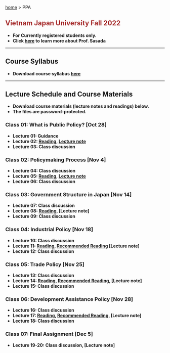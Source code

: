 [home](https://hirosasada.github.io/) > PPA  
## <font color="BROWN">Vietnam Japan University Fall 2022</font>    
- **For Currently registered students only.**  
- **Click [here](https://hirosasada.github.io/) to learn more about Prof. Sasada**  
__________________________________________________________  
    
## Course Syllabus      
- **Download course syllabus [here](https://drive.google.com/file/d/14HU7G4FD3OhqzZu_kQJeczbvB6Y_ruP5/view?usp=sharing)**   

__________________________________________________________  
    
## Lecture Schedule and Course Materials  
- **Download course materials (lecture notes and readings) below.**  
- **The files are password-protected.**  
### Class 01: What is Public Policy? [Oct 28]  
- **Lecture 01: Guidance**    
- **Lecture 02: [Reading](https://drive.google.com/file/d/1-gpPMhYiJyrjltMS2AiZIaw7X2pGA7l0/view?usp=sharing), [Lecture note](https://docs.google.com/presentation/d/1HneX_kSwvwV_-YcRLYHKc8FnDOqBaaJs/edit?usp=sharing&ouid=104589837005913685916&rtpof=true&sd=true)**   
- **Lecture 03: Class discussion**  
### Class 02: Policymaking Process [Nov 4]    
- **Lecture 04: Class discussion**  
- **Lecture 05: [Reading](https://drive.google.com/file/d/1qE7tWCvEmKFPvFg_EmMNThgp4UJj943g/view?usp=sharing), [Lecture note](https://docs.google.com/presentation/d/1zZKIZf1PJMipYf0fIoKBhX9Jqa3Fh8q_/edit?usp=share_link&ouid=104589837005913685916&rtpof=true&sd=true)**   
- **Lecture 06: Class discussion**  
### Class 03: Government Structure in Japan [Nov 14]    
- **Lecture 07: Class discussion**  
- **Lecture 08: [Reading](https://drive.google.com/file/d/1wBbTRzsGGpBSJRPTVrI7J8IeqKM-_VjQ/view?usp=sharing), [Lecture note]**  
- **Lecture 09: Class discussion**  
### Class 04: Industrial Policy [Nov 18]   
- **Lecture 10: Class discussion**  
- **Lecture 11: [Reading](https://drive.google.com/file/d/12Fp2sTdhD8zxNNfRnOBcYmdxl8xGltzM/view?usp=sharing), [Recommended Reading](https://drive.google.com/file/d/1Y4mfIwx1EWLEMQvpcjNLNNJD6banbsYW/view?usp=sharing) [Lecture note]**  
- **Lecture 12: Class discussion**  
### Class 05: Trade Policy [Nov 25]   
- **Lecture 13: Class discussion**  
- **Lecture 14: [Reading](https://drive.google.com/file/d/1_Nt3Zq_Ddm35TcALrSYsb4y_wXZIJ_Zd/view?usp=sharing), [Recommended Reading](https://drive.google.com/file/d/1SSTvF69W2sYGTrTZCGh06OJfDZx5wIa7/view?usp=sharing),  [Lecture note]**  
- **Lecture 15: Class discussion**  
### Class 06: Development Assistance Policy [Nov 28]   
- **Lecture 16: Class discussion**  
- **Lecture 17: [Reading](https://drive.google.com/file/d/1tio_s2c1Vn5YM45vnzoLERLMvkBCfF2Z/view?usp=sharing), [Recommended Reading](https://drive.google.com/file/d/108bYl0OCvXEA5otoRZKY0mVt7d9dYivk/view?usp=sharing), [Lecture note]**  
- **Lecture 18: Class discussion**  
### Class 07: Final Assignment [Dec 5]   
- **Lecture 19-20: Class discussion, [Lecture note]**   
